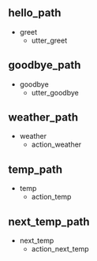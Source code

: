 ## hello_path
* greet
  - utter_greet

## goodbye_path
* goodbye
  - utter_goodbye

## weather_path
* weather
  - action_weather

## temp_path
* temp
  - action_temp

## next_temp_path
* next_temp
  - action_next_temp